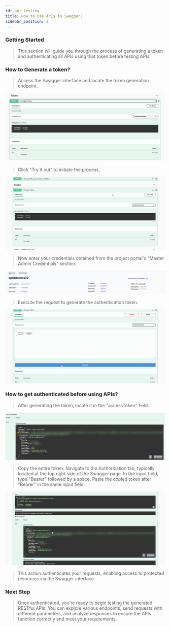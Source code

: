```yaml
---
id: api-testing
title: How to Use APIs in Swagger?
sidebar_position: 2
---
```


### Getting Started

> This section will guide you through the process of generating a token and authenticating all APIs using that token before testing APIs.

### How to Generate a token?

> Access the Swagger interface and locate the token generation endpoint.

![Token API](../../static/img/tokenapi.png)

> Click "Try it out" to initiate the process, 

![Try it for](../../static/img/token_api_tryitfor.gif)

> Now enter your credentials obtained from the project portal's "Master Admin Credentials" section.

![Master admin Credentials](../../static/img/master-admin-credentials.png)

> Execute the request to generate the authentication token.

![Generate the token](../../static/img/generate_token.gif)

### How to get authenticated before using APIs?

> After generating the token, locate it in the "accessToken" field.

![Access Token](../../static/img/access_token.png)

> Copy the entire token.
> Navigate to the Authorization tab, typically located at the top right side of the Swagger page.
> In the input field, type "Bearer" followed by a space. Paste the copied token after "Bearer" in the same input field.

![Authenticate using Token](../../static/img/authenticate_token.gif)

> This action authenticates your requests, enabling access to protected resources via the Swagger interface.

### Next Step

> Once authenticated, you're ready to begin testing the generated RESTful APIs. You can explore various endpoints, send requests with different parameters, and analyze responses to ensure the APIs function correctly and meet your requirements. 